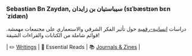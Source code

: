 ### Sebastian Bn Zaydan, سيباستيان بن زايدان (sɪˈbæstɪən bɛn ˈzidæn)
دراسات [إنسانية-رقمية](https://en.wikipedia.org/wiki/Digital_humanities) حول تأثير الفكر الشرقي والاستعماري على مجتمعات مهمشة. قوائم شاملة من الكتابات والقراءات الشيقة! 

| :pencil2: [Writings](https://github.com/sebastian-bn-zaydan/sebastian-bn-zaydan/blob/main/writings.md) | :loudspeaker: Essential Reads | :books: [Journals & Zines](https://github.com/sebastian-bn-zaydan/sebastian-bn-zaydan/blob/main/eclectic-resources.md) |
<!--
**sebastian-bn-zaydan/sebastian-bn-zaydan** is a ✨ _special_ ✨ repository because its `README.md` (this file) appears on your GitHub profile.

Here are some ideas to get you started:

- 🔭 I’m currently working on ...
- 🌱 I’m currently learning ...
- 👯 I’m looking to collaborate on ...
- 🤔 I’m looking for help with ...
- 💬 Ask me about ...
- 📫 How to reach me: ...
- 😄 Pronouns: ...
- ⚡ Fun fact: ...
-->
